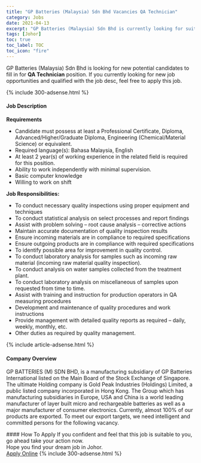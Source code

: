 ```yaml
---
title: "GP Batteries (Malaysia) Sdn Bhd Vacancies QA Technician" 
category: Jobs 
date: 2021-04-13 
excerpt: "GP Batteries (Malaysia) Sdn Bhd is currently looking for suitable person to fill in the QA Technician which based in Johor" 
tags: [Johor] 
toc: true 
toc_label: TOC 
toc_icon: "fire" 
--- 
```


<p>GP Batteries (Malaysia) Sdn Bhd is looking for new potential candidates to fill in for <b>QA Technician</b> position. If you currently looking for new job opportunities and qualified with the job desc, feel free to apply this job.
</p>{% include 300-adsense.html %} 
<div><div><h4>Job Description</h4></div><div><div><span><div><p><strong>Requirements</strong></p><ul><li>Candidate must possess at least a Professional Certificate, Diploma, Advanced/Higher/Graduate Diploma, Engineering (Chemical/Material Science) or equivalent.</li><li>Required language(s): Bahasa Malaysia, English</li><li>At least 2 year(s) of working experience in the related field is required for this position.</li><li>Ability to work independently with minimal supervision.</li><li>Basic computer knowledge</li><li>Willing to work on shift</li></ul><p><strong>Job Responsibilities:</strong></p><ul><li>To conduct necessary quality inspections using proper equipment and techniques</li><li>To conduct statistical analysis on select processes and report findings</li><li>Assist with problem solving &#8211; root cause analysis &#8211; corrective actions</li><li>Maintain accurate documentation of quality inspection results</li><li>Ensure incoming materials are in compliance to required specifications</li><li>Ensure outgoing products are in compliance with required specifications</li><li>To identify possible area for improvement in quality control.</li><li>To conduct laboratory analysis for samples such as incoming raw material (incoming raw material quality inspection).</li><li>To conduct analysis on water samples collected from the treatment plant.</li><li>To conduct laboratory analysis on miscellaneous of samples upon requested from time to time.</li><li>Assist with training and instruction for production operators in QA measuring procedures</li><li>Development and maintenance of quality procedures and work instructions</li><li>Provide management with detailed quality reports as required &#8211; daily, weekly, monthly, etc.</li><li>Other duties as required by quality management.</li></ul></div></span></div></div></div> 
{% include article-adsense.html %} 
<div><div><h4>Company Overview</h4></div><div><div><span><div><p>GP BATTERIES (M) SDN BHD, is a manufacturing subsidiary of GP Batteries International listed on the Main Board of the Stock Exchange of Singapore. The ultimate Holding company is Gold Peak Industries (Holdings) Limited, a public listed company incorporated in Hong Kong. The Group which has manufacturing subsidiaries in Europe, USA and China is a world leading manufacturer of layer built micro and rechargeable batteries as well as a major manufacturer of consumer electronics. Currently, almost 100% of our products are exported. To meet our export targets, we need intelligent and committed persons for the following vacancy.</p></div></span></div></div></div> 
#### How To Apply 
If you confident and feel that this job is suitable to you, go ahead take your action now. <br/> 
Hope you find your dream job in Johor. <br/> 
<a href="https://www.jobstreet.com.my/en/job/qa-technician-4536134?jobId=jobstreet-my-job-4536134&" class="btn btn--info" target="_blank" rel="nofollow noopenner">Apply Online</a> 
{% include 300-adsense.html %} 